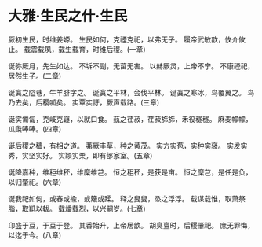 # 大雅·生民之什·生民

厥初生民，时维姜嫄。
生民如何，克禋克祀，以弗无子。
履帝武敏歆，攸介攸止。
载震载夙，载生载育，时维后稷。(一章)

诞弥厥月，先生如达。
不坼不副，无菑无害。
以赫厥灵，上帝不宁。
不康禋祀，居然生子。(二章)

诞寘之隘巷，牛羊腓字之。
诞寘之平林，会伐平林。
诞寘之寒冰，鸟覆翼之。
鸟乃去矣，后稷呱矣。
实覃实訏，厥声载路。(三章)

诞实匍匐，克岐克嶷，以就口食。
蓺之荏菽，荏菽旆旆，禾役穟穟。
麻麦幪幪，瓜瓞唪唪。(四章)

诞后稷之穑，有相之道。
茀厥丰草，种之黄茂。
实方实苞，实种实褎。
实发实秀，实坚实好。
实颖实栗，即有邰家室。(五章)

诞降嘉种，维秬维秠，维穈维芑。
恒之秬秠，是获是亩。
恒之穈芑，是任是负，以归肇祀。(六章)

诞我祀如何，或舂或揄，或簸或蹂。
释之叟叟，烝之浮浮。
载谋载惟，取萧祭脂，取羝以軷。
载燔载烈，以兴嗣岁。(七章)

卬盛于豆，于豆于登。
其香始升，上帝居歆。
胡臭亶时，后稷肇祀。
庶无罪悔，以迄于今。(八章)

